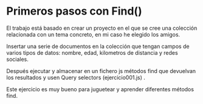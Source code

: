 # Primeros pasos con Find()
El trabajo está basado en crear un proyecto en el que se cree una colección relacionada con un tema concreto, en mi caso he elegido los amigos.

Insertar una serie de documentos en la colección que tengan campos de varios tipos de datos: nombre, edad, kilometros de distancia y redes sociales.

Después ejecutar y almacenar en un fichero js métodos find que devuelvan los resultados y usen Query selectors (ejercicio001.js) .

Este ejercicio es muy bueno para juguetear y aprender diferentes métodos find.
